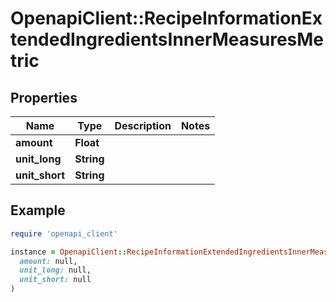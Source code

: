# OpenapiClient::RecipeInformationExtendedIngredientsInnerMeasuresMetric

## Properties

| Name | Type | Description | Notes |
| ---- | ---- | ----------- | ----- |
| **amount** | **Float** |  |  |
| **unit_long** | **String** |  |  |
| **unit_short** | **String** |  |  |

## Example

```ruby
require 'openapi_client'

instance = OpenapiClient::RecipeInformationExtendedIngredientsInnerMeasuresMetric.new(
  amount: null,
  unit_long: null,
  unit_short: null
)
```

